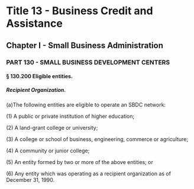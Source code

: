 
# Title 13 - Business Credit and Assistance
## Chapter I - Small Business Administration
### PART 130 - SMALL BUSINESS DEVELOPMENT CENTERS
#### § 130.200 Eligible entities.
##### Recipient Organization.

(a)The following entities are eligible to operate an SBDC network:

(1) A public or private institution of higher education;

(2) A land-grant college or university;

(3) A college or school of business, engineering, commerce or agriculture;

(4) A community or junior college;

(5) An entity formed by two or more of the above entities; or

(6) Any entity which was operating as a recipient organization as of December 31, 1990.
